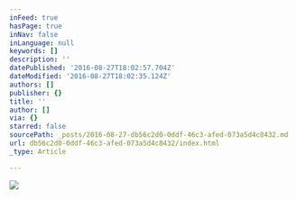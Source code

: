 ```yaml
---
inFeed: true
hasPage: true
inNav: false
inLanguage: null
keywords: []
description: ''
datePublished: '2016-08-27T18:02:57.704Z'
dateModified: '2016-08-27T18:02:35.124Z'
authors: []
publisher: {}
title: ''
author: []
via: {}
starred: false
sourcePath: _posts/2016-08-27-db56c2d0-0ddf-46c3-afed-073a5d4c8432.md
url: db56c2d0-0ddf-46c3-afed-073a5d4c8432/index.html
_type: Article

---
```

![](https://the-grid-user-content.s3-us-west-2.amazonaws.com/ea141e6d-0a63-4ac1-a22e-cdd693278aed.jpg)